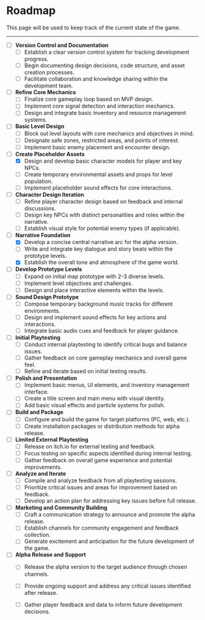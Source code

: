 # Roadmap

This page will be used to keep track of the current state of the game.  

---


- [ ] **Version Control and Documentation**
    * [ ] Establish a clear version control system for tracking development progress.
    * [ ] Begin documenting design decisions, code structure, and asset creation processes.
    * [ ] Facilitate collaboration and knowledge sharing within the development team.
- [ ] **Refine Core Mechanics**
    * [ ] Finalize core gameplay loop based on MVP design.
    * [ ] Implement core signal detection and interaction mechanics.
    * [ ] Design and integrate basic inventory and resource management systems.
- [ ] **Basic Level Design**
    * [ ] Block out level layouts with core mechanics and objectives in mind.
    * [ ] Designate safe zones, restricted areas, and points of interest.
    * [ ] Implement basic enemy placement and encounter design.
- [ ] **Create Placeholder Assets**
    * [X] Design and develop basic character models for player and key NPCs.
    * [ ] Create temporary environmental assets and props for level population.
    * [ ] Implement placeholder sound effects for core interactions.
- [ ] **Character Design Iteration**
    * [ ] Refine player character design based on feedback and internal discussions.
    * [ ] Design key NPCs with distinct personalities and roles within the narrative.
    * [ ] Establish visual style for potential enemy types (if applicable).
- [ ] **Narrative Foundation**
    * [X] Develop a concise central narrative arc for the alpha version.
    * [ ] Write and integrate key dialogue and story beats within the prototype levels.
    * [X] Establish the overall tone and atmosphere of the game world.
- [ ] **Develop Prototype Levels**
    * [ ] Expand on initial map prototype with 2-3 diverse levels.
    * [ ] Implement level objectives and challenges.
    * [ ] Design and place interactive elements within the levels.
- [ ] **Sound Design Prototype**
    * [ ] Compose temporary background music tracks for different environments.
    * [ ] Design and implement sound effects for key actions and interactions.
    * [ ] Integrate basic audio cues and feedback for player guidance.
- [ ] **Initial Playtesting**
    * [ ] Conduct internal playtesting to identify critical bugs and balance issues.
    * [ ] Gather feedback on core gameplay mechanics and overall game feel.
    * [ ] Refine and iterate based on initial testing results.
- [ ] **Polish and Presentation**
    * [ ] Implement basic menus, UI elements, and inventory management interface.
    * [ ] Create a title screen and main menu with visual identity.
    * [ ] Add basic visual effects and particle systems for polish.
- [ ] **Build and Package**
    * [ ] Configure and build the game for target platforms (PC, web, etc.).
    * [ ] Create installation packages or distribution methods for alpha release.
- [ ] **Limited External Playtesting**
    * [ ] Release on itch.io for external testing and feedback.
    * [ ] Focus testing on specific aspects identified during internal testing.
    * [ ] Gather feedback on overall game experience and potential improvements.
- [ ] **Analyze and Iterate**
    * [ ] Compile and analyze feedback from all playtesting sessions.
    * [ ] Prioritize critical issues and areas for improvement based on feedback.
    * [ ] Develop an action plan for addressing key issues before full release.
- [ ] **Marketing and Community Building**
    * [ ] Craft a communication strategy to announce and promote the alpha release.
    * [ ] Establish channels for community engagement and feedback collection.
    * [ ] Generate excitement and anticipation for the future development of the game.
- [ ] **Alpha Release and Support**
    * [ ] Release the alpha version to the target audience through chosen channels.
    * [ ] Provide ongoing support and address any critical issues identified after release.
    * [ ] Gather player feedback and data to inform future development decisions.


<!-- - [x] **Game Idea Conception**:  
The idea for "Quantum Contact" has been defined and mapped out.
- [X] **Minimum Viable Product (MVP) Design**:  
The base mechanics and features that define the gameplay have been developed.
- [x] **Prototype Map Creation**:  
A first prototype map layout has been made.
- [ ] **Placeholder Assets Development**:  
Temporary assets for use during early testing are being developed.
- [ ] **Signal Detection Implementation**:  
A system for detecting and responding to alien signals is being developed.
- [ ] **Character Design**:  
The main and secondary characters, along with their abilities, are being sketched.
    * [ ] **Player Character**:  
    The main character that you will control is being designed.
    * [ ] **Non-Player Characters (NPCs)**:  
    The characters that you will interact with are being designed.
    * [ ] **Enemies**:  
    The *adversaries* that you will face are being designed.
- [ ] **Storyline Development**:  
A compelling narrative for the game is being crafted.
- [ ] **Level Design**:  
Challenging and engaging levels are being created.
- [ ] **Sound Design**:  
Music and sound effects to enhance your gaming experience are being composed.
- [ ] **Playtesting**:  
The game is being tested for bugs and balance issues. Your feedback will be valuable in this process.
 -->